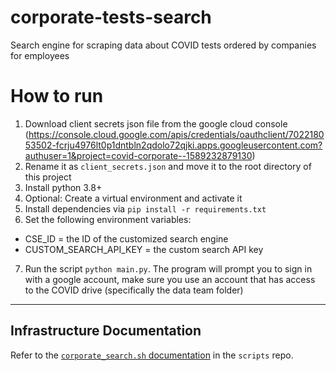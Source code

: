 # corporate-tests-search
Search engine for scraping data about COVID tests ordered by companies for employees

# How to run
1. Download client secrets json file from the google cloud console (https://console.cloud.google.com/apis/credentials/oauthclient/702218053502-fcrju4976lt0p1dntbln2qdolo72qjki.apps.googleusercontent.com?authuser=1&project=covid-corporate--1589232879130)
2. Rename it as `client_secrets.json` and move it to the root directory of this project
3. Install python 3.8+ 
4. Optional: Create a virtual environment and activate it
5. Install dependencies via `pip install -r requirements.txt`
6. Set the following environment variables:
- CSE_ID = the ID of the customized search engine
- CUSTOM_SEARCH_API_KEY = the custom search API key
7. Run the script `python main.py`. The program will prompt you to sign in with a google account, make sure you use an account that has access to the COVID drive (specifically the data team folder) 

--- 
## Infrastructure Documentation
Refer to the [`corporate_search.sh` documentation](https://github.com/serotracker/scripts/blob/master/README.md#corporate_searchsh) in the `scripts` repo.